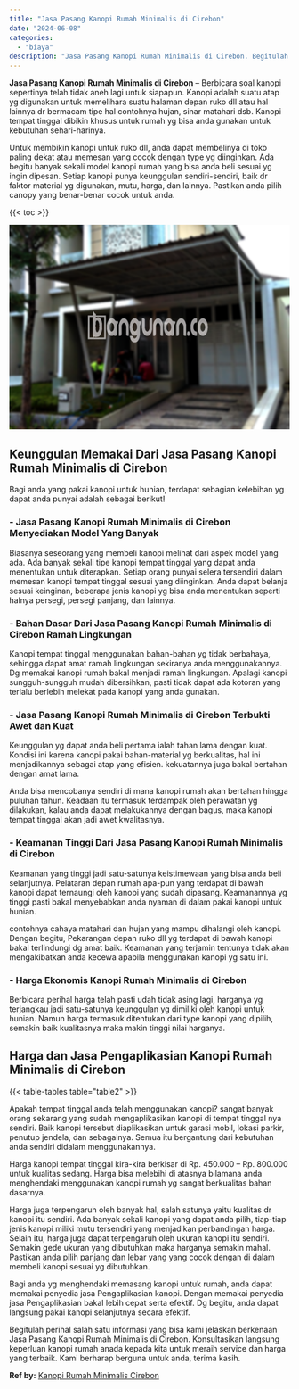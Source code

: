 ```yaml
---
title: "Jasa Pasang Kanopi Rumah Minimalis di Cirebon"
date: "2024-06-08"
categories: 
  - "biaya"
description: "Jasa Pasang Kanopi Rumah Minimalis di Cirebon. Begitulah perihal salah satu informasi yang bisa kami jelaskan berkenaan Jasa Pasang Kanopi Rumah Minimalis di..."
---
```


**Jasa Pasang Kanopi Rumah Minimalis di Cirebon** – Berbicara soal kanopi sepertinya telah tidak aneh lagi untuk siapapun. Kanopi adalah suatu atap yg digunakan untuk memelihara suatu halaman depan ruko dll atau hal lainnya dr bermacam tipe hal contohnya hujan, sinar matahari dsb. Kanopi tempat tinggal dibikin khusus untuk rumah yg bisa anda gunakan untuk kebutuhan sehari-harinya.

Untuk membikin kanopi untuk ruko dll, anda dapat membelinya di toko paling dekat atau memesan yang cocok dengan type yg diinginkan. Ada begitu banyak sekali model kanopi rumah yang bisa anda beli sesuai yg ingin dipesan. Setiap kanopi punya keunggulan sendiri-sendiri, baik dr faktor material yg digunakan, mutu, harga, dan lainnya. Pastikan anda pilih canopy yang benar-benar cocok untuk anda.

{{< toc >}}

![Jasa Pasang Kanopi Rumah Minimalis di Cirebon](/images/harga-kanopi-minimalis-46.png)

## Keunggulan Memakai Dari Jasa Pasang Kanopi Rumah Minimalis di Cirebon

Bagi anda yang pakai kanopi untuk hunian, terdapat sebagian kelebihan yg dapat anda punyai adalah sebagai berikut!

### \- Jasa Pasang Kanopi Rumah Minimalis di Cirebon Menyediakan Model Yang Banyak

Biasanya seseorang yang membeli kanopi melihat dari aspek model yang ada. Ada banyak sekali tipe kanopi tempat tinggal yang dapat anda menentukan untuk diterapkan. Setiap orang punyai selera tersendiri dalam memesan kanopi tempat tinggal sesuai yang diinginkan. Anda dapat belanja sesuai keinginan, beberapa jenis kanopi yg bisa anda menentukan seperti halnya persegi, persegi panjang, dan lainnya.

### \- Bahan Dasar Dari Jasa Pasang Kanopi Rumah Minimalis di Cirebon Ramah Lingkungan

Kanopi tempat tinggal menggunakan bahan-bahan yg tidak berbahaya, sehingga dapat amat ramah lingkungan sekiranya anda menggunakannya. Dg memakai kanopi rumah bakal menjadi ramah lingkungan. Apalagi kanopi sungguh-sungguh mudah dibersihkan, pasti tidak dapat ada kotoran yang terlalu berlebih melekat pada kanopi yang anda gunakan.

### \- Jasa Pasang Kanopi Rumah Minimalis di Cirebon Terbukti Awet dan Kuat

Keunggulan yg dapat anda beli pertama ialah tahan lama dengan kuat. Kondisi ini karena kanopi pakai bahan-material yg berkualitas, hal ini menjadikannya sebagai atap yang efisien. kekuatannya juga bakal bertahan dengan amat lama.

Anda bisa mencobanya sendiri di mana kanopi rumah akan bertahan hingga puluhan tahun. Keadaan itu termasuk terdampak oleh perawatan yg dilakukan, kalau anda dapat melakukannya dengan bagus, maka kanopi tempat tinggal akan jadi awet kwalitasnya.

### \- Keamanan Tinggi Dari Jasa Pasang Kanopi Rumah Minimalis di Cirebon

Keamanan yang tinggi jadi satu-satunya keistimewaan yang bisa anda beli selanjutnya. Pelataran depan rumah apa-pun yang terdapat di bawah kanopi dapat ternaungi oleh kanopi yang sudah dipasang. Keamanannya yg tinggi pasti bakal menyebabkan anda nyaman di dalam pakai kanopi untuk hunian.

contohnya cahaya matahari dan hujan yang mampu dihalangi oleh kanopi. Dengan begitu, Pekarangan depan ruko dll yg terdapat di bawah kanopi bakal terlindungi dg amat baik. Keamanan yang terjamin tentunya tidak akan mengakibatkan anda kecewa apabila menggunakan kanopi yg satu ini.

### \- Harga Ekonomis Kanopi Rumah Minimalis di Cirebon

Berbicara perihal harga telah pasti udah tidak asing lagi, harganya yg terjangkau jadi satu-satunya keunggulan yg dimiliki oleh kanopi untuk hunian. Namun harga termasuk ditentukan dari type kanopi yang dipilih, semakin baik kualitasnya maka makin tinggi nilai harganya.

## Harga dan Jasa Pengaplikasian Kanopi Rumah Minimalis di Cirebon

{{< table-tables table="table2" >}}

Apakah tempat tinggal anda telah menggunakan kanopi? sangat banyak orang sekarang yang sudah mengaplikasikan kanopi di tempat tinggal nya sendiri. Baik kanopi tersebut diaplikasikan untuk garasi mobil, lokasi parkir, penutup jendela, dan sebagainya. Semua itu bergantung dari kebutuhan anda sendiri didalam menggunakannya.

Harga kanopi tempat tinggal kira-kira berkisar di Rp. 450.000 – Rp. 800.000 untuk kualitas sedang. Harga bisa melebihi di atasnya bilamana anda menghendaki menggunakan kanopi rumah yg sangat berkualitas bahan dasarnya.

Harga juga terpengaruh oleh banyak hal, salah satunya yaitu kualitas dr kanopi itu sendiri. Ada banyak sekali kanopi yang dapat anda pilih, tiap-tiap jenis kanopi miliki mutu tersendiri yang menjadikan perbandingan harga. Selain itu, harga juga dapat terpengaruh oleh ukuran kanopi itu sendiri. Semakin gede ukuran yang dibutuhkan maka harganya semakin mahal. Pastikan anda pilih panjang dan lebar yang yang cocok dengan di dalam membeli kanopi sesuai yg dibutuhkan.

Bagi anda yg menghendaki memasang kanopi untuk rumah, anda dapat memakai penyedia jasa Pengaplikasian kanopi. Dengan memakai penyedia jasa Pengaplikasian bakal lebih cepat serta efektif. Dg begitu, anda dapat langsung pakai kanopi selanjutnya secara efektif.

Begitulah perihal salah satu informasi yang bisa kami jelaskan berkenaan Jasa Pasang Kanopi Rumah Minimalis di Cirebon. Konsultasikan langsung keperluan kanopi rumah anada kepada kita untuk meraih service dan harga yang terbaik. Kami berharap berguna untuk anda, terima kasih.

**Ref by:**  [Kanopi Rumah Minimalis Cirebon](https://id.wikipedia.org/wiki/Kanopi)
